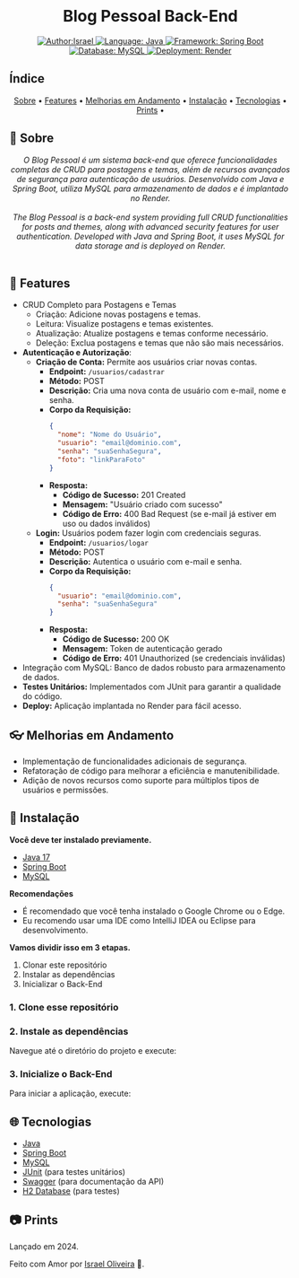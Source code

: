 <!--<p align="center">
    <em>
        (Coloque uma imagem que represente o seu Projeto)<br>
        (Insert an image that represents your Project)
    </em>
</p> -->

<br/>
<h1 align="center">Blog Pessoal Back-End</h1>

<div>
    <p align="center">
    <a href="https://www.linkedin.com/in/israeloliveiradev/" target="_blank">
        <img src="https://img.shields.io/static/v1?label=Author&message=Israel&color=00ba6d&style=for-the-badge&logo=LinkedIn" alt="Author:Israel">
    </a>
    <a href="#">
        <img src="https://img.shields.io/static/v1?label=Language&message=Java&color=red&style=for-the-badge&logo=openjdk" alt="Language: Java">
    </a>
    <a href="#">
        <img src="https://img.shields.io/static/v1?label=Framework&message=Spring Boot&color=green&style=for-the-badge&logo=Spring" alt="Framework: Spring Boot">
    </a>
    <a href="#">
        <img src="https://img.shields.io/static/v1?label=Database&message=MySQL&color=blue&style=for-the-badge&logo=MySQL" alt="Database: MySQL">
    </a>
    <a href="#">
        <img src="https://img.shields.io/static/v1?label=Deployment&message=Render&color=purple&style=for-the-badge&logo=Render" alt="Deployment: Render">
    </a>
    </p>
</div>

## Índice

<p align="center">
 <a href="#about">Sobre</a> •
 <a href="##features">Features</a> •
 <a href="#improvements">Melhorias em Andamento</a> • 
 <a href="#installation">Instalação</a> • 
 <a href="#technologies">Tecnologias</a> •
 <a href="#prints">Prints</a> •

</p>

## 📌 Sobre

<div>
    <p align="center">
    <em>
        O Blog Pessoal é um sistema back-end que oferece funcionalidades completas de CRUD para postagens e temas, além de recursos avançados de segurança para autenticação de usuários. Desenvolvido com Java e Spring Boot, utiliza MySQL para armazenamento de dados e é implantado no Render.<br><br>
        The Blog Pessoal is a back-end system providing full CRUD functionalities for posts and themes, along with advanced security features for user authentication. Developed with Java and Spring Boot, it uses MySQL for data storage and is deployed on Render.<br><br>
    </em>
    </p>
</div>

## 🚀 Features

<p align="center">

- CRUD Completo para Postagens e Temas
  - Criação: Adicione novas postagens e temas.
  - Leitura: Visualize postagens e temas existentes.
  - Atualização: Atualize postagens e temas conforme necessário.
  - Deleção: Exclua postagens e temas que não são mais necessários.
- **Autenticação e Autorização**: 
  - **Criação de Conta:** Permite aos usuários criar novas contas.
    - **Endpoint:** `/usuarios/cadastrar`
    - **Método:** POST
    - **Descrição:** Cria uma nova conta de usuário com e-mail, nome e senha.
    - **Corpo da Requisição:**
      ```json
      {
        "nome": "Nome do Usuário",
        "usuario": "email@dominio.com",
        "senha": "suaSenhaSegura",
        "foto": "linkParaFoto"
      }
      ```
    - **Resposta:** 
      - **Código de Sucesso:** 201 Created
      - **Mensagem:** "Usuário criado com sucesso"
      - **Código de Erro:** 400 Bad Request (se e-mail já estiver em uso ou dados inválidos)
  - **Login:** Usuários podem fazer login com credenciais seguras.
    - **Endpoint:** `/usuarios/logar`
    - **Método:** POST
    - **Descrição:** Autentica o usuário com e-mail e senha.
    - **Corpo da Requisição:**
      ```json
      {
        "usuario": "email@dominio.com",
        "senha": "suaSenhaSegura"
      }
      ```
    - **Resposta:** 
      - **Código de Sucesso:** 200 OK
      - **Mensagem:** Token de autenticação gerado
      - **Código de Erro:** 401 Unauthorized (se credenciais inválidas)
- Integração com MySQL: Banco de dados robusto para armazenamento de dados.
- **Testes Unitários:** Implementados com JUnit para garantir a qualidade do código.
- **Deploy:** Aplicação implantada no Render para fácil acesso.

</p>

## 👓 Melhorias em Andamento

<p align="center">

- Implementação de funcionalidades adicionais de segurança.
- Refatoração de código para melhorar a eficiência e manutenibilidade.
- Adição de novos recursos como suporte para múltiplos tipos de usuários e permissões.

</p>

## 📕 Instalação

<p align="center">
</p>

**Você deve ter instalado previamente.**
- [Java 17](https://www.oracle.com/java/technologies/javase/jdk17-archive-downloads.html)
- [Spring Boot](https://spring.io/projects/spring-boot)
- [MySQL](https://www.mysql.com/)

**Recomendações**
- É recomendado que você tenha instalado o Google Chrome ou o Edge.
- Eu recomendo usar uma IDE como IntelliJ IDEA ou Eclipse para desenvolvimento.

**Vamos dividir isso em 3 etapas.**
1. Clonar este repositório
2. Instalar as dependências
3. Inicializar o Back-End

### 1. Clone esse repositório

### 2. Instale as dependências
Navegue até o diretório do projeto e execute:

### 3. Inicialize o Back-End
Para iniciar a aplicação, execute:


## 🌐 Tecnologias

<p align="center">

- [Java](https://www.oracle.com/java/)
- [Spring Boot](https://spring.io/projects/spring-boot)
- [MySQL](https://www.mysql.com/)
- [JUnit](https://junit.org/junit4/) (para testes unitários)
- [Swagger](https://swagger.io/tools/swagger-ui/) (para documentação da API)
- [H2 Database](https://www.h2database.com/html/main.html) (para testes)

</p>

## 📷 Prints

<!-- Adicione prints relevantes aqui se disponíveis -->

</div>

Lançado em 2024.

Feito com Amor por [Israel Oliveira](https://www.linkedin.com/in/israeloliveiradev/) 🚀.


